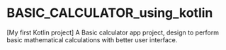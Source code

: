 # BASIC_CALCULATOR_using_kotlin
[My first Kotlin project] A Basic calculator app project, design to perform basic mathematical calculations with better user interface.
